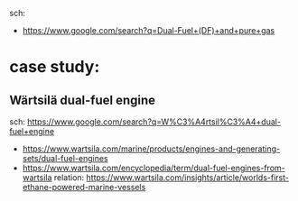 sch:
- https://www.google.com/search?q=Dual-Fuel+(DF)+and+pure+gas

# case study:
## Wärtsilä dual-fuel engine
sch: https://www.google.com/search?q=W%C3%A4rtsil%C3%A4+dual-fuel+engine
- https://www.wartsila.com/marine/products/engines-and-generating-sets/dual-fuel-engines
- https://www.wartsila.com/encyclopedia/term/dual-fuel-engines-from-wartsila
relation: https://www.wartsila.com/insights/article/worlds-first-ethane-powered-marine-vessels
